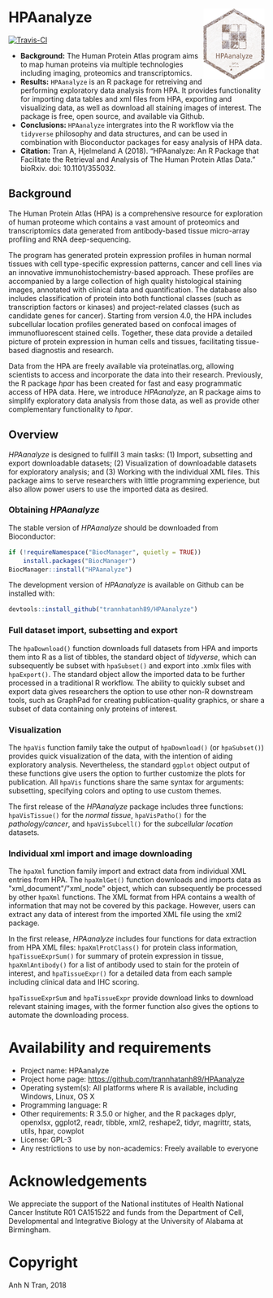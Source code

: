 HPAanalyze <img src='vignettes/figures/hex.png' align="right" height="139" />
=============================================================================

[![Travis-CI](https://travis-ci.org/trannhatanh89/HPAanalyze.svg?branch=master)](https://travis-ci.org/trannhatanh89/HPAanalyze)

-   **Background:** The Human Protein Atlas program aims to map human proteins via multiple technologies including imaging, proteomics and transcriptomics.
-   **Results:** `HPAanalyze` is an R package for retreiving and performing exploratory data analysis from HPA. It provides functionality for importing data tables and xml files from HPA, exporting and visualizing data, as well as download all staining images of interest. The package is free, open source, and available via Github.
-   **Conclusions:** `HPAanalyze` intergrates into the R workflow via the `tidyverse` philosophy and data structures, and can be used in combination with Bioconductor packages for easy analysis of HPA data.
-   **Citation:** Tran A, Hjelmeland A (2018). “HPAanalyze: An R Package that Facilitate the Retrieval and Analysis of The Human Protein Atlas Data.” bioRxiv. doi: 10.1101/355032.

Background
----------

The Human Protein Atlas (HPA) is a comprehensive resource for exploration of human proteome which contains a vast amount of proteomics and transcriptomics data generated from antibody-based tissue micro-array profiling and RNA deep-sequencing.

The program has generated protein expression profiles in human normal tissues with cell type-specific expression patterns, cancer and cell lines via an innovative immunohistochemistry-based approach. These profiles are accompanied by a large collection of high quality histological staining images, annotated with clinical data and quantification. The database also includes classification of protein into both functional classes (such as transcription factors or kinases) and project-related classes (such as candidate genes for cancer). Starting from version 4.0, the HPA includes subcellular location profiles generated based on confocal images of immunofluorescent stained cells. Together, these data provide a detailed picture of protein expression in human cells and tissues, facilitating tissue-based diagnostis and research.

Data from the HPA are freely available via proteinatlas.org, allowing scientists to access and incorporate the data into their research. Previously, the R package *hpar* has been created for fast and easy programmatic access of HPA data. Here, we introduce *HPAanalyze*, an R package aims to simplify exploratory data analysis from those data, as well as provide other complementary functionality to *hpar*.

Overview
--------

*HPAanalyze* is designed to fullfill 3 main tasks: (1) Import, subsetting and export downloadable datasets; (2) Visualization of downloadable datasets for exploratory analysis; and (3) Working with the individual XML files. This package aims to serve researchers with little programming experience, but also allow power users to use the imported data as desired.

### Obtaining *HPAanalyze*

The stable version of *HPAanalyze* should be downloaded from Bioconductor:

``` r
if (!requireNamespace("BiocManager", quietly = TRUE))
    install.packages("BiocManager")
BiocManager::install("HPAanalyze")
```

The development version of *HPAanalyze* is available on Github can be installed with:

``` r
devtools::install_github("trannhatanh89/HPAanalyze")
```

### Full dataset import, subsetting and export

The `hpaDownload()` function downloads full datasets from HPA and imports them into R as a list of tibbles, the standard object of *tidyverse*, which can subsequently be subset with `hpaSubset()` and export into .xmlx files with `hpaExport()`. The standard object allow the imported data to be further processed in a traditional R workflow. The ability to quickly subset and export data gives researchers the option to use other non-R downstream tools, such as GraphPad for creating publication-quality graphics, or share a subset of data containing only proteins of interest.

### Visualization

The `hpaVis` function family take the output of `hpaDownload()` (or `hpaSubset()`) provides quick visualization of the data, with the intention of aiding exploratory analysis. Nevertheless, the standard `ggplot` object output of these functions give users the option to further customize the plots for publication. All `hpaVis` functions share the same syntax for arguments: subsetting, specifying colors and opting to use custom themes.

The first release of the *HPAanalyze* package includes three functions: `hpaVisTissue()` for the *normal tissue*, `hpaVisPatho()` for the *pathology/cancer*, and `hpaVisSubcell()` for the *subcellular location* datasets.

### Individual xml import and image downloading

The `hpaXml` function family import and extract data from individual XML entries from HPA. The `hpaXmlGet()` function downloads and imports data as "xml\_document"/"xml\_node" object, which can subsequently be processed by other `hpaXml` functions. The XML format from HPA contains a wealth of information that may not be covered by this package. However, users can extract any data of interest from the imported XML file using the xml2 package.

In the first release, *HPAanalyze* includes four functions for data extraction from HPA XML files: `hpaXmlProtClass()` for protein class information, `hpaTissueExprSum()` for summary of protein expression in tissue, `hpaXmlAntibody()` for a list of antibody used to stain for the protein of interest, and `hpaTissueExpr()` for a detailed data from each sample including clinical data and IHC scoring.

`hpaTissueExprSum` and `hpaTissueExpr` provide download links to download relevant staining images, with the former function also gives the options to automate the downloading process.

Availability and requirements
=============================

-   Project name: HPAanalyze
-   Project home page: <https://github.com/trannhatanh89/HPAanalyze>
-   Operating system(s): All platforms where R is available, including Windows, Linux, OS X
-   Programming language: R
-   Other requirements: R 3.5.0 or higher, and the R packages dplyr, openxlsx, ggplot2, readr, tibble, xml2, reshape2, tidyr, magrittr, stats, utils, hpar, cowplot
-   License: GPL-3
-   Any restrictions to use by non-academics: Freely available to everyone

Acknowledgements
================

We appreciate the support of the National institutes of Health National Cancer Institute R01 CA151522 and funds from the Department of Cell, Developmental and Integrative Biology at the University of Alabama at Birmingham.

Copyright
=========

Anh N Tran, 2018
